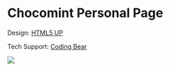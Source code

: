 # Chocomint Personal Page

Design: [HTML5 UP](https://html5up.net/)

Tech Support: [Coding Bear](https://codingbear.cf/)

![](http://mirrors.creativecommons.org/presskit/buttons/88x31/png/by-sa.png)

